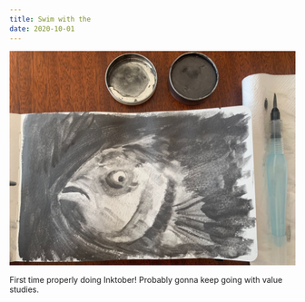 ```yaml
---
title: Swim with the
date: 2020-10-01
---
```


!['Swim with the'](image/Graphfish.jpeg)

First time properly doing Inktober! Probably gonna keep going with value
studies.